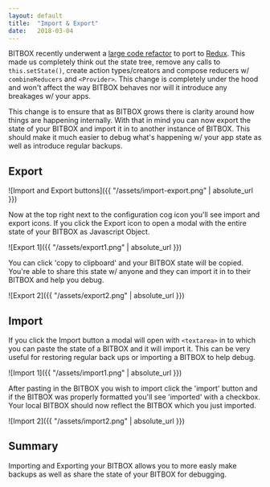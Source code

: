 ```yaml
---
layout: default
title:  "Import & Export"
date:   2018-03-04
---
```


BITBOX recently underwent a [large code refactor](https://github.com/bigearth/bitbox-electron/pull/10/files) to port to [Redux](https://redux.js.org). This made us completely think out the state tree, remove any calls to `this.setState()`, create action types/creators and compose reducers w/ `combineReducers` and `<Provider>`. This change is completely under the hood and won't affect the way BITBOX behaves nor will it introduce any breakages w/ your apps.

This change is to ensure that as BITBOX grows there is clarity around how things are happening internally. With that in mind you can now export the state of your BITBOX and import it in to another instance of BITBOX. This should make it much easier to debug what's happening w/ your app state as well as introduce regular backups.

## Export

![Import and Export buttons]({{ "/assets/import-export.png" | absolute_url }})

Now at the top right next to the configuration cog icon you'll see import and export icons. If you click the Export icon to open a modal with the entire state of your BITBOX as Javascript Object.

![Export 1]({{ "/assets/export1.png" | absolute_url }})

You can click 'copy to clipboard' and your BITBOX state will be copied. You're able to share this state w/ anyone and they can import it in to their BITBOX and help you debug.

![Export 2]({{ "/assets/export2.png" | absolute_url }})

## Import

If you click the Import button a modal will open with `<textarea>` in to which you can paste the state of a BITBOX and it will import it. This can be very useful for restoring regular back ups or importing a BITBOX to help debug.

![Import 1]({{ "/assets/import1.png" | absolute_url }})

After pasting in the BITBOX you wish to import click the 'import' button and if the BITBOX was properly formatted you'll see 'imported' with a checkbox. Your local BITBOX should now reflect the BITBOX which you just imported.

![Import 2]({{ "/assets/import2.png" | absolute_url }})

## Summary

Importing and Exporting your BITBOX allows you to more easly make backups as well as share the state of your BITBOX for debugging.
